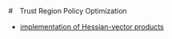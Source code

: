 #　Trust Region Policy Optimization

- [implementation of Hessian-vector products](http://rll.berkeley.edu/deeprlcourse/docs/lec5.pdf)
